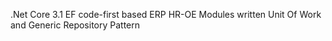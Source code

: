 .Net Core 3.1 EF code-first based ERP HR-OE Modules written Unit Of Work and Generic Repository Pattern
